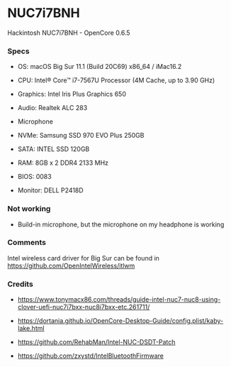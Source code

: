 # NUC7i7BNH
Hackintosh NUC7i7BNH - OpenCore 0.6.5

### Specs
+ OS: macOS Big Sur 11.1 (Build 20C69) x86_64 / iMac16.2

+ CPU: Intel® Core™ i7-7567U Processor (4M Cache, up to 3.90 GHz)

+ Graphics: Intel Iris Plus Graphics 650

+ Audio: Realtek ALC 283

+ Microphone

+ NVMe: Samsung SSD 970 EVO Plus 250GB

+ SATA: INTEL SSD 120GB

+ RAM: 8GB x 2 DDR4 2133 MHz

+ BIOS: 0083

+ Monitor: DELL P2418D

### Not working

+ Build-in microphone, but the microphone on my headphone is working

### Comments
Intel wireless card driver for Big Sur can be found in https://github.com/OpenIntelWireless/itlwm

### Credits

+ https://www.tonymacx86.com/threads/guide-intel-nuc7-nuc8-using-clover-uefi-nuc7i7bxx-nuc8i7bxx-etc.261711/

+ https://dortania.github.io/OpenCore-Desktop-Guide/config.plist/kaby-lake.html

+ https://github.com/RehabMan/Intel-NUC-DSDT-Patch

+ https://github.com/zxystd/IntelBluetoothFirmware
